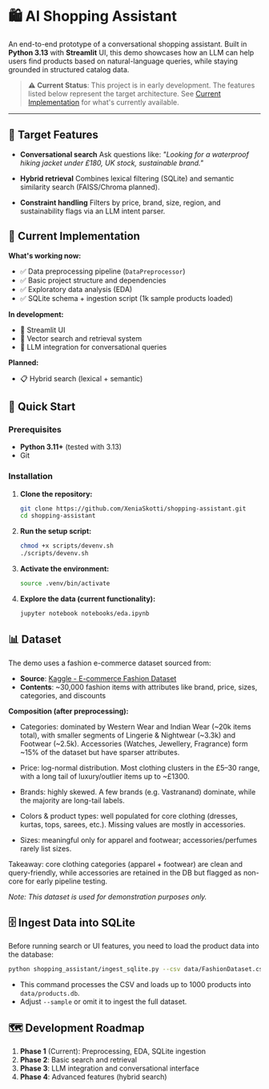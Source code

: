 # 🛍️ AI Shopping Assistant

An end-to-end prototype of a conversational shopping assistant.
Built in **Python 3.13** with **Streamlit** UI, this demo showcases how an LLM can help users find products based on natural-language queries, while staying grounded in structured catalog data.

> **⚠️ Current Status**: This project is in early development. The features listed below represent the target architecture. See [Current Implementation](#current-implementation) for what's currently available.

---

## 🎯 Target Features

- **Conversational search**
  Ask questions like:
  *"Looking for a waterproof hiking jacket under £180, UK stock, sustainable brand."*

- **Hybrid retrieval**
  Combines lexical filtering (SQLite) and semantic similarity search (FAISS/Chroma planned).

- **Constraint handling**
  Filters by price, brand, size, region, and sustainability flags via an LLM intent parser.

## 📍 Current Implementation

**What's working now:**
- ✅ Data preprocessing pipeline (`DataPreprocessor`)
- ✅ Basic project structure and dependencies
- ✅ Exploratory data analysis (EDA)
- ✅ SQLite schema + ingestion script (1k sample products loaded)

**In development:**
- 🚧 Streamlit UI
- 🚧 Vector search and retrieval system
- 🚧 LLM integration for conversational queries

**Planned:**
- 📋 Hybrid search (lexical + semantic)

## 🚀 Quick Start

### Prerequisites
- **Python 3.11+** (tested with 3.13)
- Git

### Installation

1. **Clone the repository:**
   ```bash
   git clone https://github.com/XeniaSkotti/shopping-assistant.git
   cd shopping-assistant
   ```

2. **Run the setup script:**
   ```bash
   chmod +x scripts/devenv.sh
   ./scripts/devenv.sh
   ```

3. **Activate the environment:**
   ```bash
   source .venv/bin/activate
   ```

4. **Explore the data (current functionality):**
   ```bash
   jupyter notebook notebooks/eda.ipynb
   ```

## 📊 Dataset

The demo uses a fashion e-commerce dataset sourced from:
- **Source**: [Kaggle - E-commerce Fashion Dataset](https://www.kaggle.com/code/tabassumbano/ecommerce-fashion-dataset/)
- **Contents**: ~30,000 fashion items with attributes like brand, price, sizes, categories, and discounts

**Composition (after preprocessing):**

- Categories: dominated by Western Wear and Indian Wear (~20k items total), with smaller segments of Lingerie & Nightwear (~3.3k) and Footwear (~2.5k). Accessories (Watches, Jewellery, Fragrance) form ~15% of the dataset but have sparser attributes.

- Price: log-normal distribution. Most clothing clusters in the £5–30 range, with a long tail of luxury/outlier items up to ~£1300.

- Brands: highly skewed. A few brands (e.g. Vastranand) dominate, while the majority are long-tail labels.

- Colors & product types: well populated for core clothing (dresses, kurtas, tops, sarees, etc.). Missing values are mostly in accessories.

- Sizes: meaningful only for apparel and footwear; accessories/perfumes rarely list sizes.

Takeaway: core clothing categories (apparel + footwear) are clean and query-friendly, while accessories are retained in the DB but flagged as non-core for early pipeline testing.

*Note: This dataset is used for demonstration purposes only.*

## 🗄️ Ingest Data into SQLite

Before running search or UI features, you need to load the product data into the database:

```bash
python shopping_assistant/ingest_sqlite.py --csv data/FashionDataset.csv --sample 1000
```

- This command processes the CSV and loads up to 1000 products into `data/products.db`.
- Adjust `--sample` or omit it to ingest the full dataset.

## 🗺️ Development Roadmap

1. **Phase 1** (Current): Preprocessing, EDA, SQLite ingestion
2. **Phase 2**: Basic search and retrieval
3. **Phase 3**: LLM integration and conversational interface
4. **Phase 4**: Advanced features (hybrid search)
